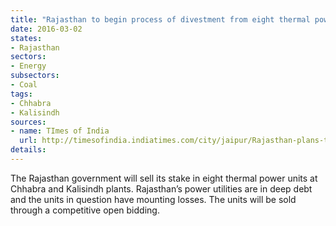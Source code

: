 ```yaml
---
title: "Rajasthan to begin process of divestment from eight thermal power plants"
date: 2016-03-02
states:
- Rajasthan
sectors:
- Energy
subsectors:
- Coal
tags:
- Chhabra
- Kalisindh
sources:
- name: TImes of India
  url: http://timesofindia.indiatimes.com/city/jaipur/Rajasthan-plans-to-divest-stake-in-8-thermal-power-units/articleshow/51116868.cms
details:
---
```


The Rajasthan government will sell its stake in eight thermal power units at Chhabra and Kalisindh plants. Rajasthan’s power utilities are in deep debt and the units in question have mounting losses. The units will be sold through a competitive open bidding.
